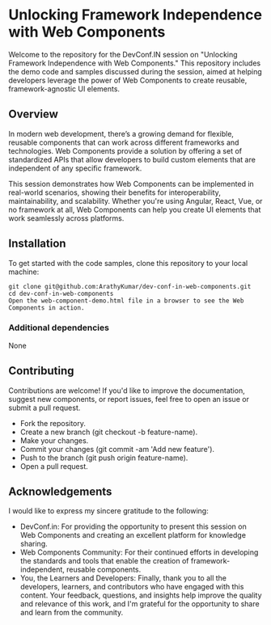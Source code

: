 # Unlocking Framework Independence with Web Components
Welcome to the repository for the DevConf.IN session on "Unlocking Framework Independence with Web Components." This repository includes the demo code and samples discussed during the session, aimed at helping developers leverage the power of Web Components to create reusable, framework-agnostic UI elements.

## Overview
In modern web development, there’s a growing demand for flexible, reusable components that can work across different frameworks and technologies. Web Components provide a solution by offering a set of standardized APIs that allow developers to build custom elements that are independent of any specific framework.

This session demonstrates how Web Components can be implemented in real-world scenarios, showing their benefits for interoperability, maintainability, and scalability. Whether you're using Angular, React, Vue, or no framework at all, Web Components can help you create UI elements that work seamlessly across platforms.

## Installation
To get started with the code samples, clone this repository to your local machine:

```
git clone git@github.com:ArathyKumar/dev-conf-in-web-components.git
cd dev-conf-in-web-components
Open the web-component-demo.html file in a browser to see the Web Components in action.
```

### Additional dependencies
None

## Contributing
Contributions are welcome! If you'd like to improve the documentation, suggest new components, or report issues, feel free to open an issue or submit a pull request.

- Fork the repository.
- Create a new branch (git checkout -b feature-name).
- Make your changes.
- Commit your changes (git commit -am 'Add new feature').
- Push to the branch (git push origin feature-name).
- Open a pull request.

## Acknowledgements
I would like to express my sincere gratitude to the following:

- DevConf.in: For providing the opportunity to present this session on Web Components and creating an excellent platform for knowledge sharing.
- Web Components Community: For their continued efforts in developing the standards and tools that enable the creation of framework-independent, reusable components.
- You, the Learners and Developers: Finally, thank you to all the developers, learners, and contributors who have engaged with this content. Your feedback, questions, and insights help improve the quality and relevance of this work, and I'm grateful for the opportunity to share and learn from the community.